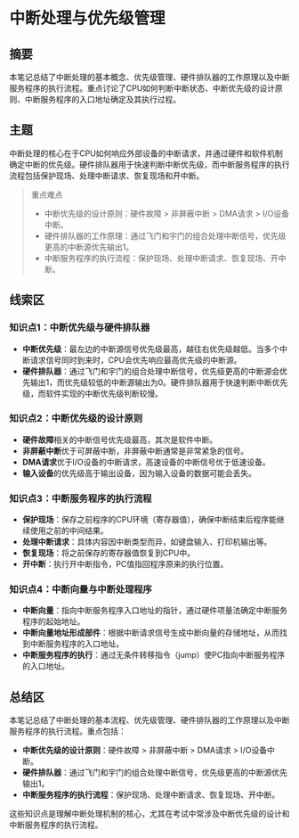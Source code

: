 # 中断处理与优先级管理

## 摘要

本笔记总结了中断处理的基本概念、优先级管理、硬件排队器的工作原理以及中断服务程序的执行流程。重点讨论了CPU如何判断中断状态、中断优先级的设计原则、中断服务程序的入口地址确定及其执行过程。

## 主题

中断处理的核心在于CPU如何响应外部设备的中断请求，并通过硬件和软件机制确定中断的优先级。硬件排队器用于快速判断中断优先级，而中断服务程序的执行流程包括保护现场、处理中断请求、恢复现场和开中断。

> 重点难点
>
> - 中断优先级的设计原则：硬件故障 > 非屏蔽中断 > DMA请求 > I/O设备中断。
> - 硬件排队器的工作原理：通过飞门和宇门的组合处理中断信号，优先级更高的中断源优先输出1。
> - 中断服务程序的执行流程：保护现场、处理中断请求、恢复现场、开中断。

## 线索区

### 知识点1：中断优先级与硬件排队器
- **中断优先级**：最左边的中断源信号优先级最高，越往右优先级越低。当多个中断请求信号同时到来时，CPU会优先响应最高优先级的中断源。
- **硬件排队器**：通过飞门和宇门的组合处理中断信号，优先级更高的中断源会优先输出1，而优先级较低的中断源输出为0。硬件排队器用于快速判断中断优先级，而软件实现的中断优先级判断较慢。

### 知识点2：中断优先级的设计原则
- **硬件故障**相关的中断信号优先级最高，其次是软件中断。
- **非屏蔽中断**优于可屏蔽中断，非屏蔽中断通常是非常紧急的信号。
- **DMA请求**优于I/O设备的中断请求，高速设备的中断信号优于低速设备。
- **输入设备**的优先级高于输出设备，因为输入设备的数据可能会丢失。

### 知识点3：中断服务程序的执行流程
- **保护现场**：保存之前程序的CPU环境（寄存器值），确保中断结束后程序能继续使用之前的中间结果。
- **处理中断请求**：具体内容因中断类型而异，如键盘输入、打印机输出等。
- **恢复现场**：将之前保存的寄存器值恢复到CPU中。
- **开中断**：执行开中断指令，PC值指回程序原来的执行位置。

### 知识点4：中断向量与中断处理程序
- **中断向量**：指向中断服务程序入口地址的指针，通过硬件项量法确定中断服务程序的起始地址。
- **中断向量地址形成部件**：根据中断请求信号生成中断向量的存储地址，从而找到中断服务程序的入口地址。
- **中断服务程序的执行**：通过无条件转移指令（jump）使PC指向中断服务程序的入口地址。

## 总结区

本笔记总结了中断处理的基本流程、优先级管理、硬件排队器的工作原理以及中断服务程序的执行流程。重点包括：
- **中断优先级的设计原则**：硬件故障 > 非屏蔽中断 > DMA请求 > I/O设备中断。
- **硬件排队器**：通过飞门和宇门的组合处理中断信号，优先级更高的中断源优先输出1。
- **中断服务程序的执行流程**：保护现场、处理中断请求、恢复现场、开中断。

这些知识点是理解中断处理机制的核心，尤其在考试中常涉及中断优先级的设计和中断服务程序的执行流程。